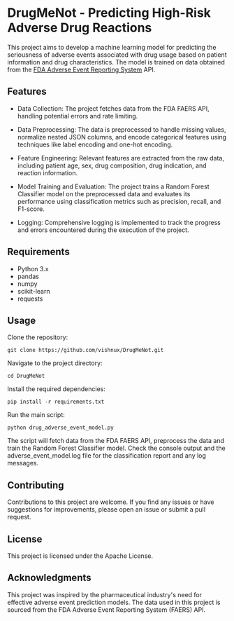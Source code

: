 # DrugMeNot - Predicting High-Risk Adverse Drug Reactions

This project aims to develop a machine learning model for predicting the seriousness of adverse events associated with drug usage based on patient information and drug characteristics. The model is trained on data obtained from the [FDA Adverse Event Reporting System](https://open.fda.gov/apis/drug/event/) API.

## Features

- Data Collection: The project fetches data from the FDA FAERS API, handling potential errors and rate limiting.

- Data Preprocessing: The data is preprocessed to handle missing values, normalize nested JSON columns, and encode categorical features using techniques like label encoding and one-hot encoding.
- Feature Engineering: Relevant features are extracted from the raw data, including patient age, sex, drug composition, drug indication, and reaction information.
- Model Training and Evaluation: The project trains a Random Forest Classifier model on the preprocessed data and evaluates its performance using classification metrics such as precision, recall, and F1-score.
- Logging: Comprehensive logging is implemented to track the progress and errors encountered during the execution of the project.

## Requirements

- Python 3.x
- pandas
- numpy
- scikit-learn
- requests

## Usage

Clone the repository:

```
git clone https://github.com/vishnux/DrugMeNot.git
```

Navigate to the project directory:

```
cd DrugMeNot
```

Install the required dependencies:

```
pip install -r requirements.txt
```

Run the main script:

```
python drug_adverse_event_model.py
```

The script will fetch data from the FDA FAERS API, preprocess the data and train the Random Forest Classifier model.
Check the console output and the adverse_event_model.log file for the classification report and any log messages.

## Contributing
Contributions to this project are welcome. If you find any issues or have suggestions for improvements, please open an issue or submit a pull request.

## License
This project is licensed under the Apache License.

## Acknowledgments
This project was inspired by the pharmaceutical industry's need for effective adverse event prediction models. The data used in this project is sourced from the FDA Adverse Event Reporting System (FAERS) API.

